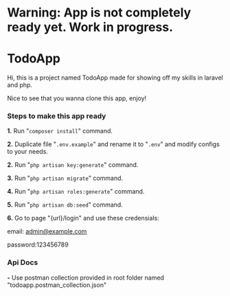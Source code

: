 # Warning: App is not completely ready yet. Work in progress.
# TodoApp
Hi, this is a project named TodoApp made for showing off my skills in laravel and php.

Nice to see that you wanna clone this app, enjoy!

### Steps to make this app ready
**1.** Run "`composer install`" command.

**2.** Duplicate file "`.env.example`" and rename it to "`.env`" and modify configs to your needs.

**2.** Run "`php artisan key:generate`" command.

**3.** Run "`php artisan migrate`" command.

**4.** Run "`php artisan roles:generate`" command.

**5.** Run "`php artisan db:seed`" command.

**6.** Go to page "{url}/login" and use these credensials:

email: admin@example.com

password:123456789

### Api Docs
**-** Use postman collection provided in root folder named 
"todoapp.postman_collection.json"
